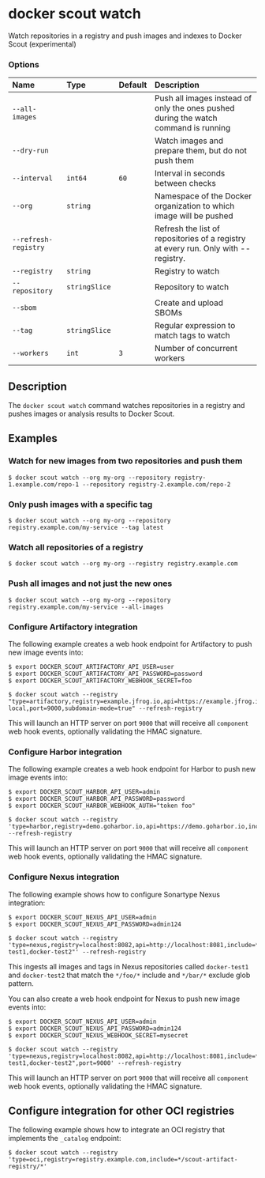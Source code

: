 # docker scout watch

<!---MARKER_GEN_START-->
Watch repositories in a registry and push images and indexes to Docker Scout (experimental)

### Options

| Name                 | Type          | Default | Description                                                                         |
|:---------------------|:--------------|:--------|:------------------------------------------------------------------------------------|
| `--all-images`       |               |         | Push all images instead of only the ones pushed during the watch command is running |
| `--dry-run`          |               |         | Watch images and prepare them, but do not push them                                 |
| `--interval`         | `int64`       | `60`    | Interval in seconds between checks                                                  |
| `--org`              | `string`      |         | Namespace of the Docker organization to which image will be pushed                  |
| `--refresh-registry` |               |         | Refresh the list of repositories of a registry at every run. Only with --registry.  |
| `--registry`         | `string`      |         | Registry to watch                                                                   |
| `--repository`       | `stringSlice` |         | Repository to watch                                                                 |
| `--sbom`             |               |         | Create and upload SBOMs                                                             |
| `--tag`              | `stringSlice` |         | Regular expression to match tags to watch                                           |
| `--workers`          | `int`         | `3`     | Number of concurrent workers                                                        |


<!---MARKER_GEN_END-->

## Description

The `docker scout watch` command watches repositories in a registry
and pushes images or analysis results to Docker Scout.

## Examples

### Watch for new images from two repositories and push them

```console
$ docker scout watch --org my-org --repository registry-1.example.com/repo-1 --repository registry-2.example.com/repo-2
```

### Only push images with a specific tag

```console
$ docker scout watch --org my-org --repository registry.example.com/my-service --tag latest
```

### Watch all repositories of a registry

```console
$ docker scout watch --org my-org --registry registry.example.com
```

### Push all images and not just the new ones

```console
$ docker scout watch --org my-org --repository registry.example.com/my-service --all-images
```

### Configure Artifactory integration

The following example creates a web hook endpoint for Artifactory to push new
image events into:

```console
$ export DOCKER_SCOUT_ARTIFACTORY_API_USER=user
$ export DOCKER_SCOUT_ARTIFACTORY_API_PASSWORD=password
$ export DOCKER_SCOUT_ARTIFACTORY_WEBHOOK_SECRET=foo

$ docker scout watch --registry "type=artifactory,registry=example.jfrog.io,api=https://example.jfrog.io/artifactory,include=*/frontend*,exclude=*/dta/*,repository=docker-local,port=9000,subdomain-mode=true" --refresh-registry
```

This will launch an HTTP server on port `9000` that will receive all `component` web
hook events, optionally validating the HMAC signature.

### Configure Harbor integration

The following example creates a web hook endpoint for Harbor to push new image
events into:

```console
$ export DOCKER_SCOUT_HARBOR_API_USER=admin
$ export DOCKER_SCOUT_HARBOR_API_PASSWORD=password
$ export DOCKER_SCOUT_HARBOR_WEBHOOK_AUTH="token foo"

$ docker scout watch --registry 'type=harbor,registry=demo.goharbor.io,api=https://demo.goharbor.io,include=*/foo/*,exclude=*/bar/*,port=9000' --refresh-registry
```

This will launch an HTTP server on port `9000` that will receive all `component` web
hook events, optionally validating the HMAC signature.

### Configure Nexus integration

The following example shows how to configure Sonartype Nexus integration:

```console
$ export DOCKER_SCOUT_NEXUS_API_USER=admin
$ export DOCKER_SCOUT_NEXUS_API_PASSWORD=admin124

$ docker scout watch --registry 'type=nexus,registry=localhost:8082,api=http://localhost:8081,include=*/foo/*,exclude=*/bar/*,"repository=docker-test1,docker-test2"' --refresh-registry
```

This ingests all images and tags in Nexus repositories called `docker-test1`
and `docker-test2` that match the `*/foo/*` include and `*/bar/*` exclude glob
pattern.

You can also create a web hook endpoint for Nexus to push new image events into:

```console
$ export DOCKER_SCOUT_NEXUS_API_USER=admin
$ export DOCKER_SCOUT_NEXUS_API_PASSWORD=admin124
$ export DOCKER_SCOUT_NEXUS_WEBHOOK_SECRET=mysecret

$ docker scout watch --registry 'type=nexus,registry=localhost:8082,api=http://localhost:8081,include=*/foo/*,exclude=*/bar/*,"repository=docker-test1,docker-test2",port=9000' --refresh-registry
```

This will launch an HTTP server on port `9000` that will receive all `component` web
hook events, optionally validating the HMAC signature.

## Configure integration for other OCI registries

The following example shows how to integrate an OCI registry that implements the
`_catalog` endpoint:

```console
$ docker scout watch --registry 'type=oci,registry=registry.example.com,include=*/scout-artifact-registry/*'
```